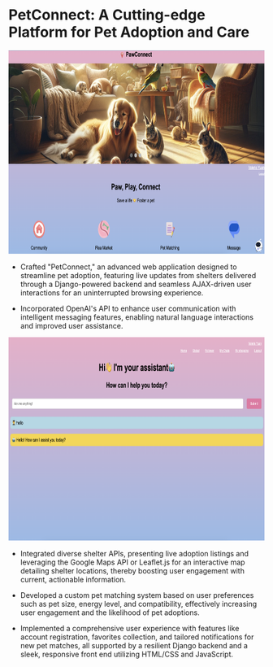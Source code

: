 # PetConnect: A Cutting-edge Platform for Pet Adoption and Care
<img src="images_for_md/home.png" alt="image for chatbot" width="800" height="400"/>

- Crafted "PetConnect," an advanced web application designed to streamline pet adoption, featuring live updates from shelters delivered through a Django-powered backend and seamless AJAX-driven user interactions for an uninterrupted browsing experience.
  
- Incorporated OpenAI's API to enhance user communication with intelligent messaging features, enabling natural language interactions and improved user assistance.
  
<img src="images_for_md/chat.png" alt="image for chatbot" width="800" height="400"/>

- Integrated diverse shelter APIs, presenting live adoption listings and leveraging the Google Maps API or Leaflet.js for an interactive map detailing shelter locations, thereby boosting user engagement with current, actionable information.
  
- Developed a custom pet matching system based on user preferences such as pet size, energy level, and compatibility, effectively increasing user engagement and the likelihood of pet adoptions.
  
- Implemented a comprehensive user experience with features like account registration, favorites collection, and tailored notifications for new pet matches, all supported by a resilient Django backend and a sleek, responsive front end utilizing HTML/CSS and JavaScript.
